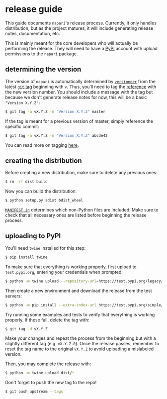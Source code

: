 # release guide

This guide documents `napari`'s release process.
Currently, it only handles distribution, but as the project matures,
it will include generating release notes, documentation, etc.

This is mainly meant for the core developers who will actually be performing the release.
They will need to have a [PyPI](https://pypi.org) account with upload permissions to the `napari` package.

## determining the version

The version of `napari` is automatically determined by [`versioneer`](https://github.com/warner/python-versioneer)
from the latest [`git` tag](https://git-scm.com/book/en/v2/Git-Basics-Tagging) beginning with `v`.
Thus, you'll need to tag the [reference](https://git-scm.com/book/en/v2/Git-Internals-Git-References) with the new version number.
You should include a message with the tag but because we don't generate release notes for now,
this will be a basic `"Version X.Y.Z"`:
```bash
$ git tag -a vX.Y.Z -m "Version X.Y.Z" master
```

If the tag is meant for a previous version of master, simply reference the specific commit:
```bash
$ git tag -a vX.Y.Z -m "Version X.Y.Z" abcde42
```

You can read more on tagging [here](https://git-scm.com/book/en/v2/Git-Basics-Tagging).

## creating the distribution

Before creating a new distribution, make sure to delete any previous ones:
```bash
$ rm -rf dist build
```

Now you can build the distribution:
```bash
$ python setup.py sdist bdist_wheel
```

[`MANIFEST.in`](MANIFEST.in) determines which non-Python files are included.
Make sure to check that all necessary ones are listed before beginning the release process.

## uploading to PyPI

You'll need `twine` installed for this step:
```bash
$ pip install twine
```

To make sure that everything is working properly, first upload to `test.pypi.org`,
entering your credentials when prompted:
```bash
$ python -m twine upload --repository-url=https://test.pypi.org/legacy/ dist/*
```

Then create a new environment and download the release from the test servers:
```bash
$ python -m pip install --extra-index-url https://test.pypi.org/simple/ napari==X.Y.Z
```

Try running some examples and tests to verify that everything is working properly.
If these fail, delete the tag with:
```bash
$ git tag -d vX.Y.Z
```

Make your changes and repeat the process from the beginning but with a slightly different tag (e.g. `vX.Y.Z.0`).
Once the release passes, remember to reset the tag name to the original `vX.Y.Z`
to avoid uploading a mislabeled version.

Then, you may complete the release with:
```bash
$ python -m twine upload dist/*
```

Don't forget to push the new tag to the repo!
```bash
$ git push upstream --tags
```

